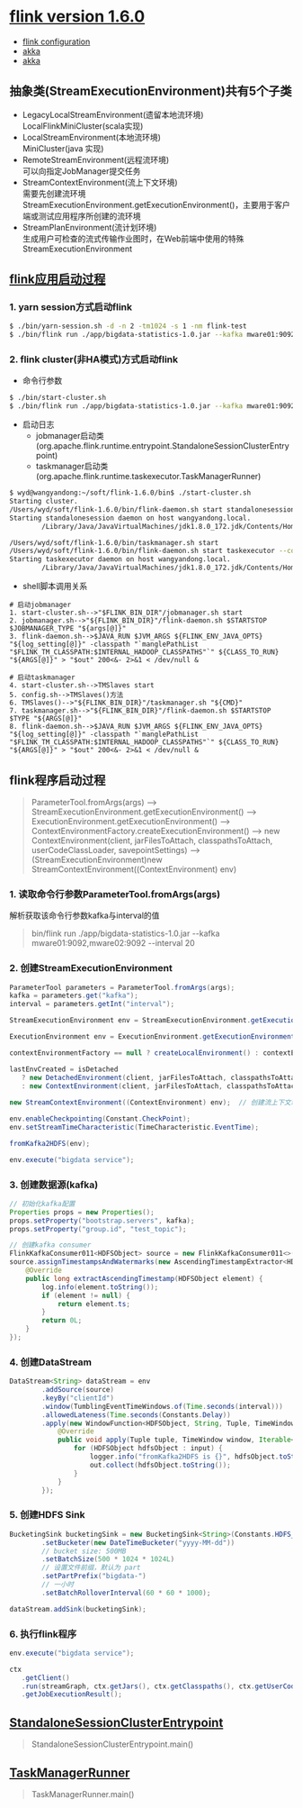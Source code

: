 # [flink version 1.6.0](https://ci.apache.org/projects/flink/flink-docs-release-1.6/quickstart/setup_quickstart.html)
- [flink configuration](https://ci.apache.org/projects/flink/flink-docs-stable/ops/config.html)
- [akka](https://doc.akka.io/docs/akka/current/index-actors.html?language=java)
- [akka](https://doc.yonyoucloud.com/doc/akka-doc-cn/2.3.6/scala/book/index.html)

## 抽象类(StreamExecutionEnvironment)共有5个子类
- LegacyLocalStreamEnvironment(遗留本地流环境)  
LocalFlinkMiniCluster(scala实现)
- LocalStreamEnvironment(本地流环境)  
MiniCluster(java 实现)
- RemoteStreamEnvironment(远程流环境)  
可以向指定JobManager提交任务
- StreamContextEnvironment(流上下文环境)  
需要先创建流环境StreamExecutionEnvironment.getExecutionEnvironment()，主要用于客户端或测试应用程序所创建的流环境
- StreamPlanEnvironment(流计划环境)  
生成用户可检查的流式传输作业图时，在Web前端中使用的特殊StreamExecutionEnvironment

## [flink应用启动过程](https://github.com/Dongzai1005/learning/blob/master/bigdata/src/main/java/wang/xiaoluobo/flink/flink.md)
### 1. yarn session方式启动flink
```Bash
$ ./bin/yarn-session.sh -d -n 2 -tm1024 -s 1 -nm flink-test  
$ ./bin/flink run ./app/bigdata-statistics-1.0.jar --kafka mware01:9092,mware02:9092 --interval 20
```

### 2. flink cluster(非HA模式)方式启动flink
- 命令行参数
```Bash
$ ./bin/start-cluster.sh
$ ./bin/flink run ./app/bigdata-statistics-1.0.jar --kafka mware01:9092,mware02:9092 --interval 20
```

- 启动日志
    - jobmanager启动类(org.apache.flink.runtime.entrypoint.StandaloneSessionClusterEntrypoint)
    - taskmanager启动类(org.apache.flink.runtime.taskexecutor.TaskManagerRunner)
```Bash
$ wyd@wangyandong:~/soft/flink-1.6.0/bin$ ./start-cluster.sh
Starting cluster.
/Users/wyd/soft/flink-1.6.0/bin/flink-daemon.sh start standalonesession --configDir /Users/wyd/soft/flink-1.6.0/conf --executionMode cluster
Starting standalonesession daemon on host wangyandong.local.
        /Library/Java/JavaVirtualMachines/jdk1.8.0_172.jdk/Contents/Home/bin/java  -Xms1024m -Xmx1024m  -Dlog.file=/Users/wyd/soft/flink-1.6.0/log/flink-wyd-standalonesession-0-wangyandong.local.log -Dlog4j.configuration=file:/Users/wyd/soft/flink-1.6.0/conf/log4j.properties -Dlogback.configurationFile=file:/Users/wyd/soft/flink-1.6.0/conf/logback.xml -classpath /Users/wyd/soft/flink-1.6.0/lib/flink-python_2.11-1.6.0.jar:/Users/wyd/soft/flink-1.6.0/lib/log4j-1.2.17.jar:/Users/wyd/soft/flink-1.6.0/lib/slf4j-log4j12-1.7.7.jar:/Users/wyd/soft/flink-1.6.0/lib/flink-dist_2.11-1.6.0.jar::/Users/wyd/soft/hadoop-2.8.4/etc/hadoop: org.apache.flink.runtime.entrypoint.StandaloneSessionClusterEntrypoint --configDir /Users/wyd/soft/flink-1.6.0/conf --executionMode cluster > /Users/wyd/soft/flink-1.6.0/log/flink-wyd-standalonesession-0-wangyandong.local.out 200<&- 2>&1 < /dev/null &

/Users/wyd/soft/flink-1.6.0/bin/taskmanager.sh start
/Users/wyd/soft/flink-1.6.0/bin/flink-daemon.sh start taskexecutor --configDir /Users/wyd/soft/flink-1.6.0/conf        
Starting taskexecutor daemon on host wangyandong.local.
        /Library/Java/JavaVirtualMachines/jdk1.8.0_172.jdk/Contents/Home/bin/java  -XX:+UseG1GC -Xms922M -Xmx922M -XX:MaxDirectMemorySize=8388607T  -Dlog.file=/Users/wyd/soft/flink-1.6.0/log/flink-wyd-taskexecutor-0-wangyandong.local.log -Dlog4j.configuration=file:/Users/wyd/soft/flink-1.6.0/conf/log4j.properties -Dlogback.configurationFile=file:/Users/wyd/soft/flink-1.6.0/conf/logback.xml -classpath /Users/wyd/soft/flink-1.6.0/lib/flink-python_2.11-1.6.0.jar:/Users/wyd/soft/flink-1.6.0/lib/log4j-1.2.17.jar:/Users/wyd/soft/flink-1.6.0/lib/slf4j-log4j12-1.7.7.jar:/Users/wyd/soft/flink-1.6.0/lib/flink-dist_2.11-1.6.0.jar::/Users/wyd/soft/hadoop-2.8.4/etc/hadoop: org.apache.flink.runtime.taskexecutor.TaskManagerRunner --configDir /Users/wyd/soft/flink-1.6.0/conf > /Users/wyd/soft/flink-1.6.0/log/flink-wyd-taskexecutor-0-wangyandong.local.out 200<&- 2>&1 < /dev/null &
```

- shell脚本调用关系
```text
# 启动jobmanager
1. start-cluster.sh-->"$FLINK_BIN_DIR"/jobmanager.sh start
2. jobmanager.sh-->"${FLINK_BIN_DIR}"/flink-daemon.sh $STARTSTOP $JOBMANAGER_TYPE "${args[@]}"
3. flink-daemon.sh-->$JAVA_RUN $JVM_ARGS ${FLINK_ENV_JAVA_OPTS} "${log_setting[@]}" -classpath "`manglePathList "$FLINK_TM_CLASSPATH:$INTERNAL_HADOOP_CLASSPATHS"`" ${CLASS_TO_RUN} "${ARGS[@]}" > "$out" 200<&- 2>&1 < /dev/null &

# 启动taskmanager
4. start-cluster.sh-->TMSlaves start
5. config.sh-->TMSlaves()方法
6. TMSlaves()-->"${FLINK_BIN_DIR}"/taskmanager.sh "${CMD}"
7. taskmanager.sh-->"${FLINK_BIN_DIR}"/flink-daemon.sh $STARTSTOP $TYPE "${ARGS[@]}"
8. flink-daemon.sh-->$JAVA_RUN $JVM_ARGS ${FLINK_ENV_JAVA_OPTS} "${log_setting[@]}" -classpath "`manglePathList "$FLINK_TM_CLASSPATH:$INTERNAL_HADOOP_CLASSPATHS"`" ${CLASS_TO_RUN} "${ARGS[@]}" > "$out" 200<&- 2>&1 < /dev/null &
```

## flink程序启动过程
>ParameterTool.fromArgs(args) --> StreamExecutionEnvironment.getExecutionEnvironment() --> ExecutionEnvironment.getExecutionEnvironment() --> ContextEnvironmentFactory.createExecutionEnvironment() 
--> new ContextEnvironment(client, jarFilesToAttach, classpathsToAttach, userCodeClassLoader, savepointSettings) --> (StreamExecutionEnvironment)new StreamContextEnvironment((ContextEnvironment) env) 

### 1. 读取命令行参数ParameterTool.fromArgs(args)
解析获取该命令行参数kafka与interval的值
>bin/flink run ./app/bigdata-statistics-1.0.jar --kafka mware01:9092,mware02:9092 --interval 20

### 2. 创建StreamExecutionEnvironment
```java
ParameterTool parameters = ParameterTool.fromArgs(args);
kafka = parameters.get("kafka");
interval = parameters.getInt("interval");

StreamExecutionEnvironment env = StreamExecutionEnvironment.getExecutionEnvironment();

ExecutionEnvironment env = ExecutionEnvironment.getExecutionEnvironment();

contextEnvironmentFactory == null ? createLocalEnvironment() : contextEnvironmentFactory.createExecutionEnvironment(); // ContextEnvironmentFactory

lastEnvCreated = isDetached
   ? new DetachedEnvironment(client, jarFilesToAttach, classpathsToAttach, userCodeClassLoader, savepointSettings)
   : new ContextEnvironment(client, jarFilesToAttach, classpathsToAttach, userCodeClassLoader, savepointSettings); // 默认为 false
   
new StreamContextEnvironment((ContextEnvironment) env);  // 创建流上下文环境完毕

env.enableCheckpointing(Constant.CheckPoint);
env.setStreamTimeCharacteristic(TimeCharacteristic.EventTime);

fromKafka2HDFS(env);

env.execute("bigdata service");
```

### 3. 创建数据源(kafka)
```java
// 初始化kafka配置
Properties props = new Properties();
props.setProperty("bootstrap.servers", kafka);
props.setProperty("group.id", "test_topic");

// 创建kafka consumer
FlinkKafkaConsumer011<HDFSObject> source = new FlinkKafkaConsumer011<>(Constant.Topic, new HDFSSchema(), props);
source.assignTimestampsAndWatermarks(new AscendingTimestampExtractor<HDFSObject>() {
    @Override
    public long extractAscendingTimestamp(HDFSObject element) {
        log.info(element.toString());
        if (element != null) {
            return element.ts;
        }
        return 0L;
    }
});
```

### 4. 创建DataStream
```java
DataStream<String> dataStream = env
        .addSource(source)
        .keyBy("clientId")
        .window(TumblingEventTimeWindows.of(Time.seconds(interval)))
        .allowedLateness(Time.seconds(Constants.Delay))
        .apply(new WindowFunction<HDFSObject, String, Tuple, TimeWindow>() {
            @Override
            public void apply(Tuple tuple, TimeWindow window, Iterable<HDFSObject> input, Collector<String> out) throws Exception {
                for (HDFSObject hdfsObject : input) {
                    logger.info("fromKafka2HDFS is {}", hdfsObject.toString());
                    out.collect(hdfsObject.toString());
                }
            }
        });
```

### 5. 创建HDFS Sink
```java
BucketingSink bucketingSink = new BucketingSink<String>(Constants.HDFS_BASE_DIR)
        .setBucketer(new DateTimeBucketer("yyyy-MM-dd"))
        // bucket size: 500MB
        .setBatchSize(500 * 1024 * 1024L)
        // 设置文件前缀，默认为 part
        .setPartPrefix("bigdata-")
        // 一小时
        .setBatchRolloverInterval(60 * 60 * 1000);

dataStream.addSink(bucketingSink);
```

### 6. 执行flink程序
```java
env.execute("bigdata service");

ctx
   .getClient()
   .run(streamGraph, ctx.getJars(), ctx.getClasspaths(), ctx.getUserCodeClassLoader(), ctx.getSavepointRestoreSettings())
   .getJobExecutionResult();
```

## [StandaloneSessionClusterEntrypoint](https://github.com/Dongzai1005/learning/blob/master/sourcecode/src/main/java/org/apache/flink/runtime/entrypoint/StandaloneSessionClusterEntrypoint.java)
>StandaloneSessionClusterEntrypoint.main()

## [TaskManagerRunner](https://github.com/Dongzai1005/learning/blob/master/sourcecode/src/main/java/org/apache/flink/runtime/taskexecutor/TaskManagerRunner.java)
>TaskManagerRunner.main()